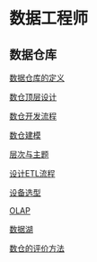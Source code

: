 # 数据工程师
## 数据仓库
[数据仓库的定义](https://github.com/NorthShip/Data-Engineer-Learning/blob/main/%E6%95%B0%E6%8D%AE%E4%BB%93%E5%BA%93/Chapter%201.md)

[数仓顶层设计]()

[数仓开发流程]()

[数仓建模]()

[层次与主题]()

[设计ETL流程]()

[设备选型]()

[OLAP]()

[数据湖]()

[数仓的评价方法]()

